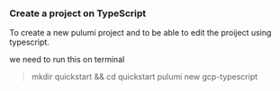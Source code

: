 ### Create a project on TypeScript

To create a new pulumi project and to be able to edit the proiject using typescript.

we need to run this on terminal
>mkdir quickstart && cd quickstart 
>pulumi new gcp-typescript
